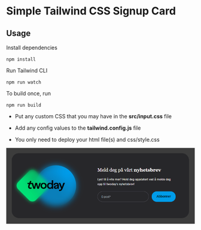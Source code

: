 # Simple Tailwind CSS Signup Card

## Usage

Install dependencies

```
npm install
```

Run Tailwind CLI

```
npm run watch
```

To build once, run

```
npm run build
```

- Put any custom CSS that you may have in the **src/input.css** file

- Add any config values to the **tailwind.config.js** file

- You only need to deploy your html file(s) and css/style.css

![Alt text](images/newsletter-subscribe.png)

